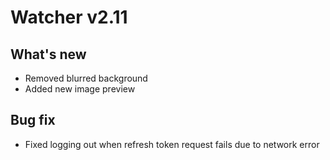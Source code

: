 # Watcher v2.11

## What's new
- Removed blurred background
- Added new image preview

## Bug fix
- Fixed logging out when refresh token request fails due to network error